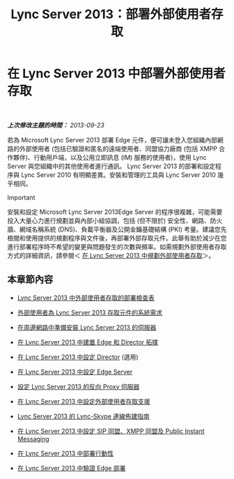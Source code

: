 ﻿---
title: Lync Server 2013：部署外部使用者存取
TOCTitle: 部署外部使用者存取
ms:assetid: d40c9574-c16b-4fe6-b848-21ae0b7e4f0e
ms:mtpsurl: https://technet.microsoft.com/zh-tw/library/Gg398918(v=OCS.15)
ms:contentKeyID: 49292433
ms.date: 08/10/2015
mtps_version: v=OCS.15
ms.translationtype: HT
---

# 在 Lync Server 2013 中部署外部使用者存取

 

_**上次修改主題的時間：** 2013-09-23_

若為 Microsoft Lync Server 2013 部署 Edge 元件，便可讓未登入您組織內部網路的外部使用者 (包括已驗證和匿名的遠端使用者、同盟協力廠商 (包括 XMPP 合作夥伴)、行動用戶端，以及公用立即訊息 (IM) 服務的使用者)，使用 Lync Server 與您組織中的其他使用者進行通訊。 Lync Server 2013 的部署和設定程序與 Lync Server 2010 有明顯差異。安裝和管理的工具與 Lync Server 2010 幾乎相同。

> [!IMPORTANT]  
> 安裝和設定 Microsoft Lync Server 2013Edge Server 的程序很複雜，可能需要投入大量心力進行規劃並與內部小組協調，包括 (但不限於) 安全性、網路、防火牆、網域名稱系統 (DNS)、負載平衡器及公開金鑰基礎結構 (PKI) 考量。建議您先檢閱和使用提供的規劃程序與文件後，再部署外部存取元件。此舉有助於減少在您進行部署程序時不希望的變更與問題發生的次數與頻率。如需規劃外部使用者存取方式的詳細資訊，請參閱＜ <a href="lync-server-2013-planning-for-external-user-access.md">在 Lync Server 2013 中規劃外部使用者存取</a>＞。



## 本章節內容

  - [Lync Server 2013 中外部使用者存取的部署檢查表](lync-server-2013-deployment-checklist-for-external-user-access.md)

  - [外部使用者為 Lync Server 2013 存取元件的系統需求](lync-server-2013-system-requirements-for-external-user-access-components.md)

  - [在周邊網路中準備安裝 Lync Server 2013 的伺服器](lync-server-2013-preparing-for-installation-of-servers-in-the-perimeter-network.md)

  - [在 Lync Server 2013 中建置 Edge 和 Director 拓撲](lync-server-2013-building-an-edge-and-director-topology.md)

  - [在 Lync Server 2013 中設定 Director](lync-server-2013-setting-up-the-director.md) (選用)

  - [在 Lync Server 2013 中設定 Edge Server](lync-server-2013-setting-up-edge-servers.md)

  - [設定 Lync Server 2013 的反向 Proxy 伺服器](lync-server-2013-setting-up-reverse-proxy-servers.md)

  - [在 Lync Server 2013 中設定外部使用者存取支援](lync-server-2013-configuring-support-for-external-user-access.md)

  - [Lync Server 2013 的 Lync-Skype 連線佈建指南](lync-server-2013-provisioning-guide-for-lync-skype-connectivity.md)

  - [在 Lync Server 2013 中設定 SIP 同盟、XMPP 同盟及 Public Instant Messaging](lync-server-2013-configuring-sip-federation-xmpp-federation-and-public-instant-messaging.md)

  - [在 Lync Server 2013 中部署行動性](lync-server-2013-deploying-mobility.md)

  - [在 Lync Server 2013 中驗證 Edge 部署](lync-server-2013-verifying-your-edge-deployment.md)

